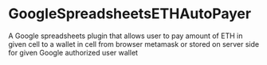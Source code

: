 # GoogleSpreadsheetsETHAutoPayer
A Google spreadsheets plugin that allows user to pay amount of ETH in given cell to a wallet in cell from browser metamask or stored on server side for given Google authorized user wallet
